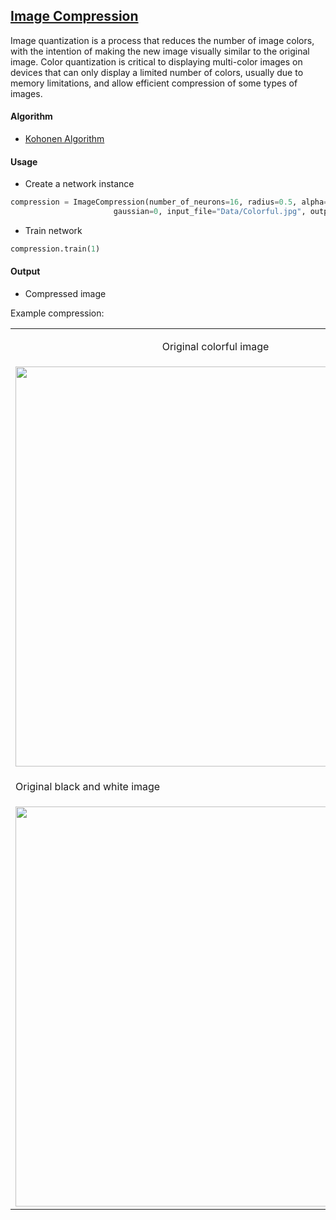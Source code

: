 ## [Image Compression](https://github.com/JuliaSzymanska/Artificial-Intelligence/blob/master/Image_compression/ImageCompression.py)
Image quantization is a process that reduces the number of image colors, with the intention of making the new image visually similar to the original image. Color quantization is critical to displaying multi-color images on devices that can only display a limited number of colors, usually due to memory limitations, and allow efficient compression of some types of images.

#### Algorithm
* [Kohonen Algorithm](https://github.com/JuliaSzymanska/Artificial-Intelligence/blob/master/SOM/KohonenMap.py)

#### Usage

* Create a network instance
```python
compression = ImageCompression(number_of_neurons=16, radius=0.5, alpha=0.5,
                       gaussian=0, input_file="Data/Colorful.jpg", output_file=".readme/CompressedColorful.jpeg")
```

* Train network
```python
compression.train(1)
```

#### Output
* Compressed image

Example compression:

<table  cellpadding="0" cellspacing="0" border="0">
  <tr>
    <td><p align="center">Original colorful image</p></td>
    <td><p>Compressed colorful image</p></td>
  </tr>
  <tr>
    <td><img src="https://github.com/JuliaSzymanska/Artificial-Intelligence/blob/master/Image_compression/Data/Colorful.jpg" width="640"></td>
    <td><img src="https://github.com/JuliaSzymanska/Artificial-Intelligence/blob/master/Image_compression/.readme/CompressedColorful.jpeg" width="640"></td>
  </tr>
    <tr>
    <td><p>Original black and white image</p></td>
    <td><p>Compressed black and white image</p></td>
  </tr>
  <tr>
    <td><img src="https://github.com/JuliaSzymanska/Artificial-Intelligence/blob/master/Image_compression/Data/BlackAndWhite.jpg" width="640"></td>
    <td><img src="https://github.com/JuliaSzymanska/Artificial-Intelligence/blob/master/Image_compression/.readme/CompressedBlackAndWhite.jpeg" width="640"></td>
  </tr>
 </table>